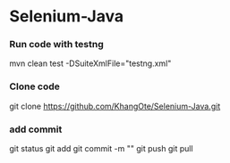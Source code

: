 # Selenium-Java
### Run code with testng
mvn clean test -DSuiteXmlFile="testng.xml"
### Clone code 
git clone https://github.com/KhangOte/Selenium-Java.git
### add commit 
git status
git add <files>
git commit -m "<msg>"
git push
git pull
### 